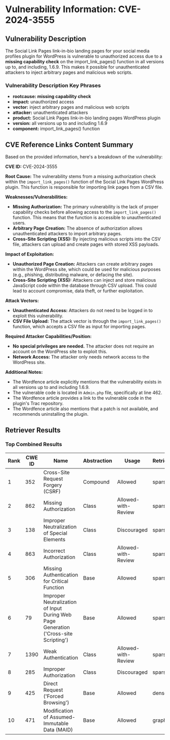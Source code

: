 # Vulnerability Information: CVE-2024-3555

## Vulnerability Description
The Social Link Pages link-in-bio landing pages for your social media profiles plugin for WordPress is vulnerable to unauthorized access due to a **missing capability check** on the import_link_pages() function in all versions up to, and including, 1.6.9. This makes it possible for unauthenticated attackers to inject arbitrary pages and malicious web scripts.

### Vulnerability Description Key Phrases
- **rootcause:** **missing capability check**
- **impact:** unauthorized access
- **vector:** inject arbitrary pages and malicious web scripts
- **attacker:** unauthenticated attackers
- **product:** Social Link Pages link-in-bio landing pages WordPress plugin
- **version:** all versions up to and including 1.6.9
- **component:** import_link_pages() function

## CVE Reference Links Content Summary
Based on the provided information, here's a breakdown of the vulnerability:

**CVE ID:** CVE-2024-3555

**Root Cause:** The vulnerability stems from a missing authorization check within the `import_link_pages()` function of the Social Link Pages WordPress plugin. This function is responsible for importing link pages from a CSV file.

**Weaknesses/Vulnerabilities:**
*   **Missing Authorization:** The primary vulnerability is the lack of proper capability checks before allowing access to the `import_link_pages()` function. This means that the function is accessible to unauthenticated users.
*   **Arbitrary Page Creation:** The absence of authorization allows unauthenticated attackers to import arbitrary pages.
*  **Cross-Site Scripting (XSS):** By injecting malicious scripts into the CSV file, attackers can upload and create pages with stored XSS payloads.

**Impact of Exploitation:**
*   **Unauthorized Page Creation:** Attackers can create arbitrary pages within the WordPress site, which could be used for malicious purposes (e.g., phishing, distributing malware, or defacing the site).
*   **Cross-Site Scripting (XSS):** Attackers can inject and store malicious JavaScript code within the database through CSV upload. This could lead to account compromise, data theft, or further exploitation.

**Attack Vectors:**
*   **Unauthenticated Access:** Attackers do not need to be logged in to exploit this vulnerability.
*   **CSV File Upload:** The attack vector is through the `import_link_pages()` function, which accepts a CSV file as input for importing pages.

**Required Attacker Capabilities/Position:**
*   **No special privileges are needed.** The attacker does not require an account on the WordPress site to exploit this.
*   **Network Access:** The attacker only needs network access to the WordPress site.

**Additional Notes:**
* The Wordfence article explicitly mentions that the vulnerability exists in all versions up to and including 1.6.9.
* The vulnerable code is located in `Admin.php` file, specifically at line 462.
* The Wordfence article provides a link to the vulnerable code in the plugin's Trac repository.
* The Wordfence article also mentions that a patch is not available, and recommends uninstalling the plugin.

## Retriever Results

### Top Combined Results

| Rank | CWE ID | Name | Abstraction | Usage  | Retrievers | Individual Scores |
|------|--------|------|-------------|-------|------------|-------------------|
| 1 | 352 | Cross-Site Request Forgery (CSRF) | Compound | Allowed | sparse | 0.419 |
| 2 | 862 | Missing Authorization | Class | Allowed-with-Review | sparse | 0.396 |
| 3 | 138 | Improper Neutralization of Special Elements | Class | Discouraged | sparse | 0.365 |
| 4 | 863 | Incorrect Authorization | Class | Allowed-with-Review | sparse | 0.363 |
| 5 | 306 | Missing Authentication for Critical Function | Base | Allowed | sparse | 0.359 |
| 6 | 79 | Improper Neutralization of Input During Web Page Generation ('Cross-site Scripting') | Base | Allowed | sparse | 0.345 |
| 7 | 1390 | Weak Authentication | Class | Allowed-with-Review | sparse | 0.342 |
| 8 | 285 | Improper Authorization | Class | Discouraged | sparse | 0.341 |
| 9 | 425 | Direct Request ('Forced Browsing') | Base | Allowed | dense | 0.466 |
| 10 | 471 | Modification of Assumed-Immutable Data (MAID) | Base | Allowed | graph | 0.002 |

